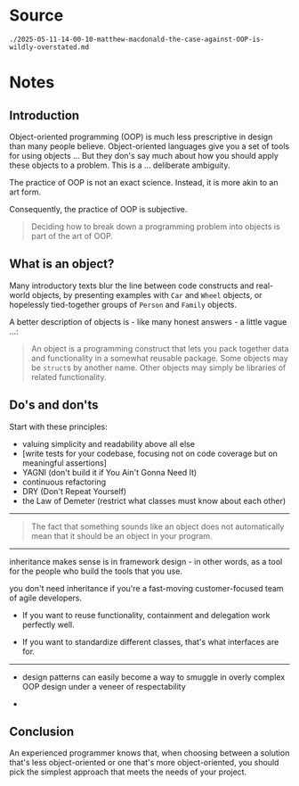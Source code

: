 # Source

   `./2025-05-11-14-00-10-matthew-macdonald-the-case-against-OOP-is-wildly-overstated.md`



# Notes

   ## Introduction

   Object-oriented programming (OOP) is much less prescriptive in design than many people believe.
   Object-oriented languages give you a set of tools for using objects ...
   But they don's say much about how you should apply these objects to a problem.
   This is a ... deliberate ambiguity.

   The practice of OOP is not an exact science.
   Instead, it is more akin to an art form.
   
   Consequently, the practice of OOP is subjective.

   > Deciding how to break down a programming problem into objects
   > is part of
   > the art of OOP.

   ## What is an object?

   Many introductory texts blur the line between
   code constructs and real-world objects, by presenting examples with
   `Car` and `Wheel` objects,
   or hopelessly tied-together groups of `Person` and `Family` objects.

   A better description of objects is - like many honest answers - a little vague ...:

   > An object is a programming construct
   > that lets you pack together data and functionality in a somewhat reusable package.
   > Some objects may be `struct`s by another name.
   > Other objects may simply be libraries of related functionality.
   
   ## Do's and don'ts

   Start with these principles:

   - valuing simplicity and readability above all else
   - [write tests for your codebase, focusing not on code coverage but on meaningful assertions]
   - YAGNI (don't build it if You Ain't Gonna Need It)
   - continuous refactoring
   - DRY (Don't Repeat Yourself)
   - the Law of Demeter (restrict what classes must know about each other)

   ---

   > The fact that something sounds like an object does not automatically mean that
   > it should be an object in your program.

   ---

   inheritance makes sense is in framework design -
   in other words, as a tool for the people who build the tools that you use.

   you don't need inheritance
   if you're a fast-moving customer-focused team of agile developers.
   
   - If you want to reuse functionality,
        containment and delegation work perfectly well.
      
   - If you want to standardize different classes,
     that's what interfaces are for.

   ---

   - design patterns can easily become
     a way to smuggle in overly complex OOP design
     under a veneer of respectability

   - 

   ## Conclusion

   An experienced programmer knows that, when choosing between
   a solution that's less object-oriented
   or
   one that's more object-oriented,
   you should pick the simplest approach that meets the needs of your project.